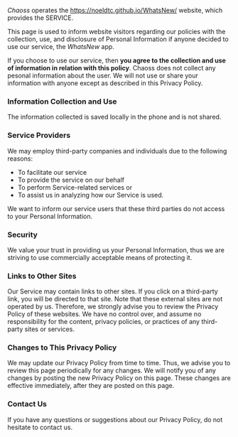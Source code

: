 *Chaoss* operates the https://noeldtc.github.io/WhatsNew/ website, which provides the SERVICE.

This page is used to inform website visitors regarding our policies with the collection, use, and disclosure of Personal Information if anyone decided to use our service, the *WhatsNew* app.

If you choose to use our service, then **you agree to the collection and use of information in relation with this policy**. Chaoss does not collect any pesonal information about the user. We will not use or share your information with anyone except as described in this Privacy Policy.

### Information Collection and Use
The information collected is saved locally in the phone and is not shared.

### Service Providers
We may employ third-party companies and individuals due to the following reasons:

* To facilitate our service
* To provide the service on our behalf
* To perform Service-related services or
* To assist us in analyzing how our Service is used.


We want to inform our service users that these third parties do not access to your Personal Information. 

### Security
We value your trust in providing us your Personal Information, thus we are striving to use commercially acceptable means of protecting it. 

### Links to Other Sites
Our Service may contain links to other sites. If you click on a third-party link, you will be directed to that site. Note that these external sites are not operated by us. Therefore, we strongly advise you to review the Privacy Policy of these websites. We have no control over, and assume no responsibility for the content, privacy policies, or practices of any third-party sites or services.

### Changes to This Privacy Policy
We may update our Privacy Policy from time to time. Thus, we advise you to review this page periodically for any changes. We will notify you of any changes by posting the new Privacy Policy on this page. These changes are effective immediately, after they are posted on this page.

### Contact Us
If you have any questions or suggestions about our Privacy Policy, do not hesitate to contact us.
